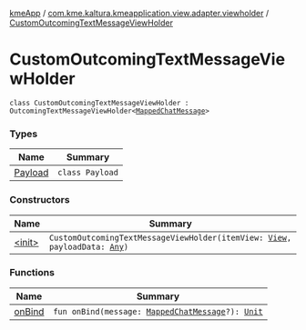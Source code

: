 [kmeApp](../../index.md) / [com.kme.kaltura.kmeapplication.view.adapter.viewholder](../index.md) / [CustomOutcomingTextMessageViewHolder](./index.md)

# CustomOutcomingTextMessageViewHolder

`class CustomOutcomingTextMessageViewHolder : OutcomingTextMessageViewHolder<`[`MappedChatMessage`](../../com.kme.kaltura.kmeapplication.data/-mapped-chat-message/index.md)`>`

### Types

| Name | Summary |
|---|---|
| [Payload](-payload/index.md) | `class Payload` |

### Constructors

| Name | Summary |
|---|---|
| [&lt;init&gt;](-init-.md) | `CustomOutcomingTextMessageViewHolder(itemView: `[`View`](https://developer.android.com/reference/android/view/View.html)`, payloadData: `[`Any`](https://kotlinlang.org/api/latest/jvm/stdlib/kotlin/-any/index.html)`)` |

### Functions

| Name | Summary |
|---|---|
| [onBind](on-bind.md) | `fun onBind(message: `[`MappedChatMessage`](../../com.kme.kaltura.kmeapplication.data/-mapped-chat-message/index.md)`?): `[`Unit`](https://kotlinlang.org/api/latest/jvm/stdlib/kotlin/-unit/index.html) |
